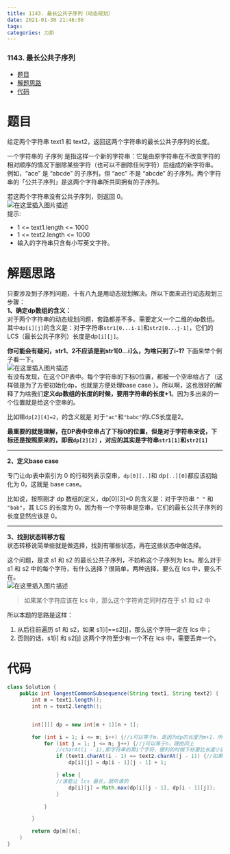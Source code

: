 ```yaml
---
title: 1143. 最长公共子序列（动态规划）
date: 2021-01-30 21:46:56
tags: 
categories: 力扣
---
```


<!--more-->

### 1143\. 最长公共子序列

- [题目](#_2)
- [解题思路](#_17)
- [代码](#_56)

# 题目

给定两个字符串 text1 和 text2，返回这两个字符串的最长公共子序列的长度。

一个字符串的 子序列 是指这样一个新的字符串：它是由原字符串在不改变字符的相对顺序的情况下删除某些字符（也可以不删除任何字符）后组成的新字符串。  
例如，“ace” 是 “abcde” 的子序列，但 “aec” 不是 “abcde” 的子序列。两个字符串的「公共子序列」是这两个字符串所共同拥有的子序列。

若这两个字符串没有公共子序列，则返回 0。  
![在这里插入图片描述](https://img-blog.csdnimg.cn/202101302105407.png?x-oss-process=image/watermark,type_ZmFuZ3poZW5naGVpdGk,shadow_10,text_aHR0cHM6Ly9ibG9nLmNzZG4ubmV0L3FxXzIxMDQwNTU5,size_16,color_FFFFFF,t_70)  
提示:

- 1 \<= text1.length \<= 1000
- 1 \<= text2.length \<= 1000
- 输入的字符串只含有小写英文字符。

# 解题思路

只要涉及到子序列问题，十有八九是用动态规划解决。所以下面来进行动态规划三步骤：  
**1、确定dp数组的含义：**  
对于两个字符串的动态规划问题，套路都差不多。需要定义一个二维的dp数组。其中`dp[i][j]`的含义是：对于字符串`str1[0...i-1]`和`str2[0...j-1]`，它们的LCS（最长公共子序列）长度是dp`[i][j]`。

**你可能会有疑问，str1、2不应该是到str1\[0…i\]么，为啥只到了i-1\?** 下面来举个例子看一下。  
![在这里插入图片描述](https://img-blog.csdnimg.cn/2021013021121644.png?x-oss-process=image/watermark,type_ZmFuZ3poZW5naGVpdGk,shadow_10,text_aHR0cHM6Ly9ibG9nLmNzZG4ubmV0L3FxXzIxMDQwNTU5,size_16,color_FFFFFF,t_70)  
有没有发现，在这个DP表中。每个字符串的下标0位置，都被一个空串给占了（这样做是为了方便初始化dp，也就是方便处理base case ）。所以啊，这也很好的解释了为啥我们**定义dp数组的长度的时候，要用字符串的长度+1**。因为多出来的一个位置就是给这个空串的。

比如嘛`dp[2][4]=2`，的含义就是 对于`"ac"`和`"babc"`的LCS长度是2。

**最重要的就是理解，在DP表中空串占了下标0的位置，但是对于字符串来说，下标还是按照原来的，即我`dp[2][2]` ，对应的其实是字符串`str1[1]`和`str2[1]`**

---

**2、定义base case**

专门让dp表中索引为 0 的行和列表示空串，`dp[0][..]`和 dp`[..][0]`都应该初始化为 0，这就是 base case。

比如说，按照刚才 dp 数组的定义，dp\[0\]\[3\]=0 的含义是：对于字符串 `" "` 和 `"bab"`，其 LCS 的长度为 0。因为有一个字符串是空串，它们的最长公共子序列的长度显然应该是 0。

---

**3、找到状态转移方程**  
状态转移说简单些就是做选择，找到有哪些状态，再在这些状态中做选择。

这个问题，是求 s1 和 s2 的最长公共子序列，不妨称这个子序列为 lcs。那么对于 s1 和 s2 中的每个字符，有什么选择？很简单，两种选择，要么在 lcs 中，要么不在。  
![在这里插入图片描述](https://img-blog.csdnimg.cn/2021013021324254.png?x-oss-process=image/watermark,type_ZmFuZ3poZW5naGVpdGk,shadow_10,text_aHR0cHM6Ly9ibG9nLmNzZG4ubmV0L3FxXzIxMDQwNTU5,size_16,color_FFFFFF,t_70)

> 如果某个字符应该在 lcs 中，那么这个字符肯定同时存在于 s1 和 s2 中

所以本题的思路是这样：

1.  从后往前遍历 s1 和 s2，如果 s1\[i\]==s2\[j\]，那么这个字符一定在 lcs 中；
2.  否则的话，s1\[i\] 和 s2\[j\] 这两个字符至少有一个不在 lcs 中，需要丢弃一个。

# 代码

```java
class Solution {
    public int longestCommonSubsequence(String text1, String text2) {
        int m = text1.length();
        int n = text2.length();


        int[][] dp = new int[m + 1][n + 1];

        for (int i = 1; i <= m; i++) {//i可以等于m，是因为dp的长度为m+1，所以下标m对应着dp的最后一个元素
            for (int j = 1; j <= n; j++) {//j可以等于n，理由同上
                //charAt(i - 1),即字符串的第i个字符，便利的时候下标要比长度小1
                if (text1.charAt(i - 1) == text2.charAt(j - 1)) {//如果str1的第i个字符和str2的第j个字符相等
                    dp[i][j] = dp[i - 1][j - 1] + 1;

                } else {
                //谁能让 lcs 最长，就听谁的
                    dp[i][j] = Math.max(dp[i][j - 1], dp[i - 1][j]);
                }

            }

        }

        return dp[m][n];
    }
}
```